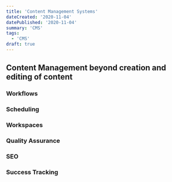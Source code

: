 ```yaml
---
title: 'Content Management Systems'
dateCreated: '2020-11-04'
datePublished: '2020-11-04'
summary: 'CMS'
tags:
  - 'CMS'
draft: true
---
```


## Content Management beyond creation and editing of content

### Workflows

### Scheduling

### Workspaces

### Quality Assurance

### SEO

### Success Tracking
